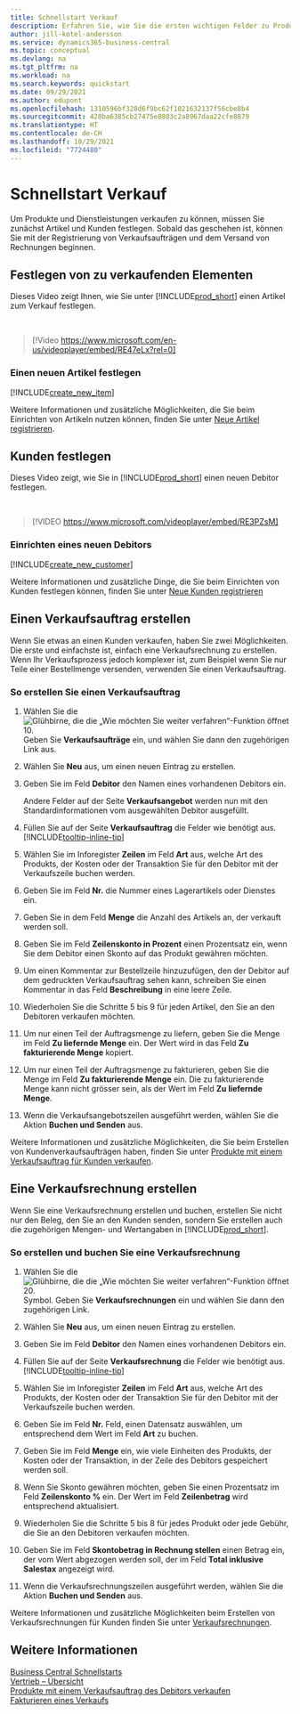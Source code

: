 ```yaml
---
title: Schnellstart Verkauf
description: Erfahren Sie, wie Sie die ersten wichtigen Felder zu Produkten und Kunden in Business Central ausfüllen, damit Sie mit Ihren Verkaufsprozessen beginnen können.
author: jill-kotel-andersson
ms.service: dynamics365-business-central
ms.topic: conceptual
ms.devlang: na
ms.tgt_pltfrm: na
ms.workload: na
ms.search.keywords: quickstart
ms.date: 09/29/2021
ms.author: edupont
ms.openlocfilehash: 1310596bf328d6f9bc62f1021632137f56cbe8b4
ms.sourcegitcommit: 428ba6385cb27475e8803c2a8967daa22cfe8879
ms.translationtype: HT
ms.contentlocale: de-CH
ms.lasthandoff: 10/29/2021
ms.locfileid: "7724480"
---
```

# <a name="sales-quick-start"></a>Schnellstart Verkauf

Um Produkte und Dienstleistungen verkaufen zu können, müssen Sie zunächst Artikel und Kunden festlegen. Sobald das geschehen ist, können Sie mit der Registrierung von Verkaufsaufträgen und dem Versand von Rechnungen beginnen.

## <a name="set-up-items-to-sell"></a>Festlegen von zu verkaufenden Elementen

Dieses Video zeigt Ihnen, wie Sie unter [!INCLUDE[prod_short](includes/prod_short.md)] einen Artikel zum Verkauf festlegen.

<br>

> [!Video https://www.microsoft.com/en-us/videoplayer/embed/RE47eLx?rel=0]

### <a name="set-up-a-new-item"></a>Einen neuen Artikel festlegen

[!INCLUDE[create_new_item](includes/create_new_item.md)]

Weitere Informationen und zusätzliche Möglichkeiten, die Sie beim Einrichten von Artikeln nutzen können, finden Sie unter [Neue Artikel registrieren](inventory-how-register-new-items.md).  

## <a name="set-up-customers"></a>Kunden festlegen

Dieses Video zeigt, wie Sie in [!INCLUDE[prod_short](includes/prod_short.md)] einen neuen Debitor festlegen.  

<br>

> [!VIDEO https://www.microsoft.com/videoplayer/embed/RE3PZsM]

### <a name="set-up-a-new-customer"></a>Einrichten eines neuen Debitors

[!INCLUDE[create_new_customer](includes/create_new_customer.md)]

Weitere Informationen und zusätzliche Dinge, die Sie beim Einrichten von Kunden festlegen können, finden Sie unter [Neue Kunden registrieren](sales-how-register-new-customers.md)

## <a name="create-a-sales-order"></a>Einen Verkaufsauftrag erstellen  

Wenn Sie etwas an einen Kunden verkaufen, haben Sie zwei Möglichkeiten. Die erste und einfachste ist, einfach eine Verkaufsrechnung zu erstellen. Wenn Ihr Verkaufsprozess jedoch komplexer ist, zum Beispiel wenn Sie nur Teile einer Bestellmenge versenden, verwenden Sie einen Verkaufsauftrag.

### <a name="to-create-a-sales-order"></a>So erstellen Sie einen Verkaufsauftrag  

1. Wählen Sie die ![Glühbirne, die die „Wie möchten Sie weiter verfahren“-Funktion öffnet 10.](media/ui-search/search_small.png "Tell me-Funktion") Geben Sie **Verkaufsaufträge** ein, und wählen Sie dann den zugehörigen Link aus.
2. Wählen Sie **Neu** aus, um einen neuen Eintrag zu erstellen.
3. Geben Sie im Feld **Debitor** den Namen eines vorhandenen Debitors ein.

    Andere Felder auf der Seite **Verkaufsangebot** werden nun mit den Standardinformationen vom ausgewählten Debitor ausgefüllt.  

4. Füllen Sie auf der Seite **Verkaufsauftrag** die Felder wie benötigt aus. [!INCLUDE[tooltip-inline-tip](includes/tooltip-inline-tip_md.md)]

5. Wählen Sie im Inforegister **Zeilen** im Feld **Art** aus, welche Art des Produkts, der Kosten oder der Transaktion Sie für den Debitor mit der Verkaufszeile buchen werden.

6. Geben Sie im Feld **Nr.** die Nummer eines Lagerartikels oder Dienstes ein.

7. Geben Sie in dem Feld **Menge** die Anzahl des Artikels an, der verkauft werden soll.

8. Geben Sie im Feld **Zeilenskonto in Prozent** einen Prozentsatz ein, wenn Sie dem Debitor einen Skonto auf das Produkt gewähren möchten.

9. Um einen Kommentar zur Bestellzeile hinzuzufügen, den der Debitor auf dem gedruckten Verkaufsauftrag sehen kann, schreiben Sie einen Kommentar in das Feld **Beschreibung** in eine leere Zeile.

10. Wiederholen Sie die Schritte 5 bis 9 für jeden Artikel, den Sie an den Debitoren verkaufen möchten.

11. Um nur einen Teil der Auftragsmenge zu liefern, geben Sie die Menge im Feld **Zu liefernde Menge** ein. Der Wert wird in das Feld **Zu fakturierende Menge** kopiert.

12. Um nur einen Teil der Auftragsmenge zu fakturieren, geben Sie die Menge im Feld **Zu fakturierende Menge** ein. Die zu fakturierende Menge kann nicht grösser sein, als der Wert im Feld **Zu liefernde Menge**.

13. Wenn die Verkaufsangebotszeilen ausgeführt werden, wählen Sie die Aktion **Buchen und Senden** aus.

Weitere Informationen und zusätzliche Möglichkeiten, die Sie beim Erstellen von Kundenverkaufsaufträgen haben, finden Sie unter [Produkte mit einem Verkaufsauftrag für Kunden verkaufen](sales-how-sell-products.md).  

## <a name="create-a-sales-invoice"></a>Eine Verkaufsrechnung erstellen

Wenn Sie eine Verkaufsrechnung erstellen und buchen, erstellen Sie nicht nur den Beleg, den Sie an den Kunden senden, sondern Sie erstellen auch die zugehörigen Mengen- und Wertangaben in [!INCLUDE[prod_short](includes/prod_short.md)].

### <a name="to-create-and-post-a-sales-invoice"></a>So erstellen und buchen Sie eine Verkaufsrechnung  

1. Wählen Sie die ![Glühbirne, die die „Wie möchten Sie weiter verfahren“-Funktion öffnet 20.](media/ui-search/search_small.png "Tell me-Funktion") Symbol. Geben Sie **Verkaufsrechnungen** ein und wählen Sie dann den zugehörigen Link.  

2. Wählen Sie **Neu** aus, um einen neuen Eintrag zu erstellen.

3. Geben Sie im Feld **Debitor** den Namen eines vorhandenen Debitors ein.

4. Füllen Sie auf der Seite **Verkaufsrechnung** die Felder wie benötigt aus. [!INCLUDE[tooltip-inline-tip](includes/tooltip-inline-tip_md.md)]

5. Wählen Sie im Inforegister **Zeilen** im Feld **Art** aus, welche Art des Produkts, der Kosten oder der Transaktion Sie für den Debitor mit der Verkaufszeile buchen werden.

6. Geben Sie im Feld **Nr.** Feld, einen Datensatz auswählen, um entsprechend dem Wert im Feld **Art** zu buchen.

7. Geben Sie im Feld **Menge** ein, wie viele Einheiten des Produkts, der Kosten oder der Transaktion, in der Zeile des Debitors gespeichert werden soll.  

8. Wenn Sie Skonto gewähren möchten, geben Sie einen Prozentsatz im Feld **Zeilenskonto %** ein. Der Wert im Feld **Zeilenbetrag** wird entsprechend aktualisiert.  

9. Wiederholen Sie die Schritte 5 bis 8 für jedes Produkt oder jede Gebühr, die Sie an den Debitoren verkaufen möchten.  

10. Geben Sie im Feld **Skontobetrag in Rechnung stellen** einen Betrag ein, der vom Wert abgezogen werden soll, der im Feld **Total inklusive Salestax** angezeigt wird.

11. Wenn die Verkaufsrechnungszeilen ausgeführt werden, wählen Sie die Aktion **Buchen und Senden** aus.  

Weitere Informationen und zusätzliche Möglichkeiten beim Erstellen von Verkaufsrechnungen für Kunden finden Sie unter [Verkaufsrechnungen](sales-how-invoice-sales.md).

## <a name="see-also"></a>Weitere Informationen

[Business Central Schnellstarts](quick-start-business-central.md)  
[Vertrieb – Übersicht](sales-manage-sales.md)  
[Produkte mit einem Verkaufsauftrag des Debitors verkaufen](sales-how-sell-products.md)  
[Fakturieren eines Verkaufs](sales-how-invoice-sales.md)  
